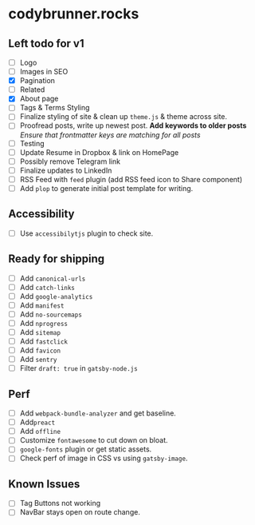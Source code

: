 # codybrunner.rocks

## Left todo for v1

* [ ] Logo
* [ ] Images in SEO
* [x] Pagination
* [ ] Related
* [x] About page
* [ ] Tags & Terms Styling
* [ ] Finalize styling of site & clean up `theme.js` & theme across site.
* [ ] Proofread posts, write up newest post. **Add keywords to older posts** _Ensure that frontmatter keys are matching for all posts_
* [ ] Testing
* [ ] Update Resume in Dropbox & link on HomePage
* [ ] Possibly remove Telegram link
* [ ] Finalize updates to LinkedIn
* [ ] RSS Feed with `feed` plugin (add RSS feed icon to Share component)
* [ ] Add `plop` to generate initial post template for writing.

## Accessibility

* [ ] Use `accessibilytjs` plugin to check site.

## Ready for shipping

* [ ] Add `canonical-urls`
* [ ] Add `catch-links`
* [ ] Add `google-analytics`
* [ ] Add `manifest`
* [ ] Add `no-sourcemaps`
* [ ] Add `nprogress`
* [ ] Add `sitemap`
* [ ] Add `fastclick`
* [ ] Add `favicon`
* [ ] Add `sentry`
* [ ] Filter `draft: true` in `gatsby-node.js`

## Perf

* [ ] Add `webpack-bundle-analyzer` and get baseline.
* [ ] Add`preact`
* [ ] Add `offline`
* [ ] Customize `fontawesome` to cut down on bloat.
* [ ] `google-fonts` plugin or get static assets.
* [ ] Check perf of image in CSS vs using `gatsby-image`.

## Known Issues

* [ ] Tag Buttons not working
* [ ] NavBar stays open on route change.
